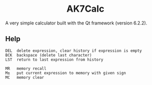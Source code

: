 <div align="center">

# AK7Calc #
</div>

A very simple calculator built with the Qt framework (version 6.2.2).


## Help

```
DEL  delete expression, clear history if expression is empty
BCK  backspace (delete last character)
LST  return to last expression from history

MR   memory recall
M±   put current expression to memory with given sign
MC   memory clear
```
